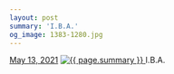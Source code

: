```yaml
---
layout: post
summary: 'I.B.A.'
og_image: 1383-1280.jpg
---
```


<p>
  <time>
    <a href="/1383">May 13, 2021</a>
  </time>
  <a href="/1383">
    <img src="{{ site.assets_url }}/1383-640.jpg" srcset="{{ site.assets_url }}/1383-320.jpg 320w, {{ site.assets_url }}/1383-640.jpg 640w, {{ site.assets_url }}/1383-960.jpg 960w, {{ site.assets_url }}/1383-1280.jpg 1280w" sizes="(min-width: 700px) 50vw, calc(100vw - 2rem)" alt="{{ page.summary }}" />
  </a>
  <span>I.B.A.</span>
</p>
